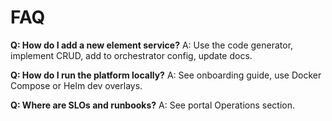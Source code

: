 # FAQ

**Q: How do I add a new element service?**
A: Use the code generator, implement CRUD, add to orchestrator config, update docs.

**Q: How do I run the platform locally?**
A: See onboarding guide, use Docker Compose or Helm dev overlays.

**Q: Where are SLOs and runbooks?**
A: See portal Operations section.
